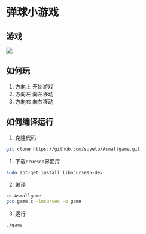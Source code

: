 # 弹球小游戏

## 游戏

![](http://47.93.11.51:88/img/2020-07-08/74A514993D6343C4873F4B5A3D34E3E5.jpg)

## 如何玩

1. 方向上 开始游戏
2. 方向左 向左移动
3. 方向右 向右移动

## 如何编译运行

1. 克隆代码

```bash
git clone https://github.com/suyelu/Asmallgame.git
```

1. 下载`ncurses`界面库

```bash
sudo apt-get install libncurses5-dev
```

2. 编译

```bash
cd Asmallgame
gcc game.c -lncurses -o game
```

3. 运行

```bash
./game
```
